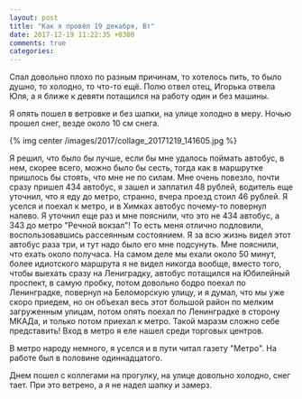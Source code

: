 ```yaml
---
layout: post
title: "Как я провёл 19 декабря, Вт"
date: 2017-12-19 11:22:35 +0300
comments: true
categories: 
---
```

Спал довольно плохо по разным причинам, то хотелось пить, то было душно, то холодно, то что-то ещё. Полю отвел отец, Игорька отвела Юля, а я ближе к девяти потащился на работу один и без машины.

Я опять пошел в ветровке и без шапки, на улице холодно в меру. Ночью прошел снег, везде около 10 см снега.

{% img center /images/2017/collage_20171219_141605.jpg %}

Я решил, что было бы лучше, если бы мне удалось поймать автобус, в нем, скорее всего, можно было бы сесть, тогда как в маршрутке пришлось бы стоять, что мне не по силам. Мне очень повезло, почти сразу пришел 434 автобус, я зашел и заплатил 48 рублей, водитель еще уточнил, что я еду до метро, странно, вчера проезд стоил 46 рублей. Я уселся и поехал к метро, и в Химках автобус почему-то повернул налево. Я уточнил еще раз и мне пояснили, что это не 434 автобус, а 343 до метро "Речной вокзал"! То есть меня отлично подловили, воспользовавшись рассеянным состоянием. Я за всю жизнь видел этот автобус раза три, и тут надо было его мне подсунуть. Мне пояснили, что ехать около получаса. На самом деле мы ехали около 50 минут, более идиотского маршрута я не видел никогда вообще, вместо того, чтобы выехать сразу на Лениградку, автобус потащился на Юбилейный проспект, в самую пробку, потом довольно бодро поехал по Ленинградке, повернул на Беломорскую улицу, и я думал, что мы уже скоро приедем, но он объехал весь этот большой район по мелким загруженным улицам, потом опять поехал по Ленинградке в сторону МКАДа, и только потом приехал к метро. Такой маразм сложно себе представить! Вход в метро я еле нашел среди торговых центров. 

В метро народу немного, я уселся и в пути читал газету "Метро". На работе был в половине одиннадцатого.

Днем пошел с коллегами на прогулку, на улице довольно холодно, снег тает. При это ветрено, а я не надел шапку и замерз.